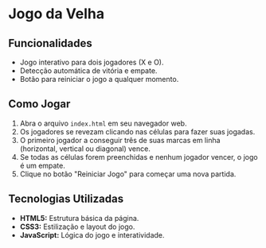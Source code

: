 # Jogo da Velha

## Funcionalidades

- Jogo interativo para dois jogadores (X e O).
- Detecção automática de vitória e empate.
- Botão para reiniciar o jogo a qualquer momento.

## Como Jogar

1. Abra o arquivo `index.html` em seu navegador web.
2. Os jogadores se revezam clicando nas células para fazer suas jogadas.
3. O primeiro jogador a conseguir três de suas marcas em linha (horizontal, vertical ou diagonal) vence.
4. Se todas as células forem preenchidas e nenhum jogador vencer, o jogo é um empate.
5. Clique no botão "Reiniciar Jogo" para começar uma nova partida.

## Tecnologias Utilizadas

- **HTML5:** Estrutura básica da página.
- **CSS3:** Estilização e layout do jogo.
- **JavaScript:** Lógica do jogo e interatividade.
